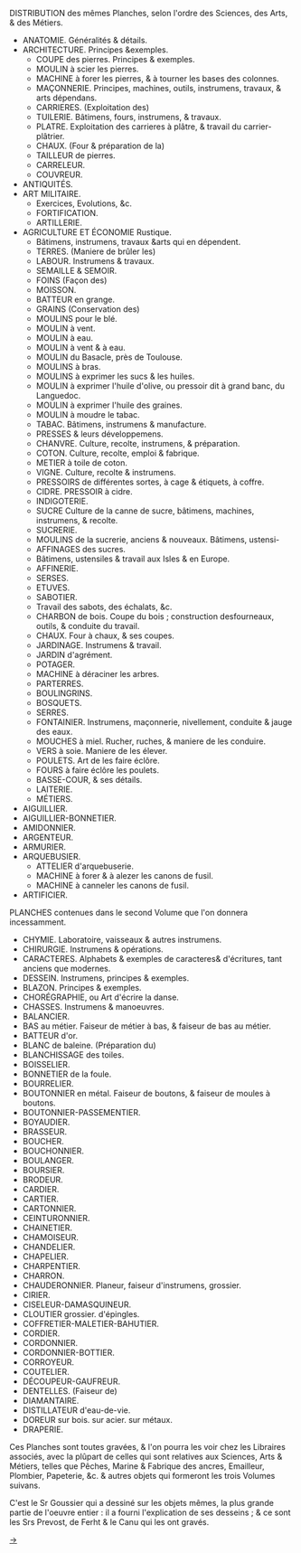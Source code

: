 DISTRIBUTION des mêmes Planches, selon l'ordre des Sciences, des Arts, & des Métiers.

- ANATOMIE. Généralités & détails.
- ARCHITECTURE. Principes &exemples.
	- COUPE des pierres. Principes & exemples.
	- MOULIN à scier les pierres.
	- MACHINE à forer les pierres, & à tourner les bases des colonnes.
	- MAÇONNERIE. Principes, machines, outils, instrumens, travaux, & arts dépendans.
	- CARRIERES. (Exploitation des)
	- TUILERIE. Bâtimens, fours, instrumens, & travaux.
	- PLATRE. Exploitation des carrieres à plâtre, & travail du carrier-plâtrier.
	- CHAUX. (Four & préparation de la)
	- TAILLEUR de pierres.
	- CARRELEUR.
	- COUVREUR.
- ANTIQUITÉS.
- ART MILITAIRE.
	- Exercices, Evolutions, &c.
	- FORTIFICATION.
	- ARTILLERIE.
- AGRICULTURE ET ÉCONOMIE Rustique.
	- Bâtimens, instrumens, travaux &arts qui en dépendent.
	- TERRES. (Maniere de brûler les)
	- LABOUR. Instrumens & travaux.
	- SEMAILLE & SEMOIR.
	- FOINS (Façon des)
	- MOISSON.
	- BATTEUR en grange.
	- GRAINS (Conservation des)
	- MOULINS pour le blé.
	- MOULIN à vent.
	- MOULIN à eau.
	- MOULIN à vent & à eau.
	- MOULIN du Basacle, près de Toulouse.
	- MOULINS à bras.
	- MOULINS à exprimer les sucs & les huiles.
	- MOULIN à exprimer l'huile d'olive, ou pressoir dit à grand banc, du Languedoc.
	- MOULIN à exprimer l'huile des graines.
	- MOULIN à moudre le tabac.
	- TABAC. Bâtimens, instrumens & manufacture.
	- PRESSES & leurs développemens.
	- CHANVRE. Culture, recolte, instrumens, & préparation.
	- COTON. Culture, recolte, emploi & fabrique.
	- METIER à toile de coton.
	- VIGNE. Culture, recolte & instrumens.
	- PRESSOIRS de différentes sortes, à cage & étiquets, à coffre.
	- CIDRE. PRESSOIR à cidre.
	- INDIGOTERIE.
	- SUCRE Culture de la canne de sucre, bâtimens, machines, instrumens, & recolte.
	- SUCRERIE.
	- MOULINS de la sucrerie, anciens & nouveaux. Bâtimens, ustensi-
	- AFFINAGES des sucres.
	- Bâtimens, ustensiles & travail aux Isles & en Europe.
	- AFFINERIE.
	- SERSES.
	- ETUVES.
	- SABOTIER.
	- Travail des sabots, des échalats, &c.
	- CHARBON de bois. Coupe du bois ; construction desfourneaux, outils, & conduite du travail.
	- CHAUX. Four à chaux, & ses coupes.
	- JARDINAGE. Instrumens & travail.
	- JARDIN d'agrément.
	- POTAGER.
	- MACHINE à déraciner les arbres.
	- PARTERRES.
	- BOULINGRINS.
	- BOSQUETS.
	- SERRES.
	- FONTAINIER. Instrumens, maçonnerie, nivellement, conduite & jauge des eaux.
	- MOUCHES à miel. Rucher, ruches, & maniere de les conduire.
	- VERS à soie. Maniere de les élever.
	- POULETS. Art de les faire éclôre.
	- FOURS à faire éclôre les poulets.
	- BASSE-COUR, & ses détails.
	- LAITERIE.
	- MÉTIERS.
- AIGUILLIER.
- AIGUILLIER-BONNETIER.
- AMIDONNIER.
- ARGENTEUR.
- ARMURIER.
- ARQUEBUSIER.
	- ATTELIER d'arquebuserie.
	- MACHINE à forer & à alezer les canons de fusil.
	- MACHINE à canneler les canons de fusil.
- ARTIFICIER.

PLANCHES contenues dans le second Volume que l'on donnera incessamment.
- CHYMIE. Laboratoire, vaisseaux & autres instrumens.
- CHIRURGIE. Instrumens & opérations.
- CARACTERES. Alphabets & exemples de caracteres& d'écritures, tant anciens que modernes.
- DESSEIN. Instrumens, principes & exemples.
- BLAZON. Principes & exemples.
- CHORÉGRAPHIE, ou Art d'écrire la danse.
- CHASSES. Instrumens & manoeuvres.
- BALANCIER.
- BAS au métier. Faiseur de métier à bas, & faiseur de bas au métier.
- BATTEUR d'or.
- BLANC de baleine. (Préparation du)
- BLANCHISSAGE des toiles.
- BOISSELIER.
- BONNETIER de la foule.
- BOURRELIER.
- BOUTONNIER en métal. Faiseur de boutons, & faiseur de moules à boutons.
- BOUTONNIER-PASSEMENTIER.
- BOYAUDIER.
- BRASSEUR.
- BOUCHER.
- BOUCHONNIER.
- BOULANGER.
- BOURSIER.
- BRODEUR.
- CARDIER.
- CARTIER.
- CARTONNIER.
- CEINTURONNIER.
- CHAINETIER.
- CHAMOISEUR.
- CHANDELIER.
- CHAPELIER.
- CHARPENTIER.
- CHARRON.
- CHAUDERONNIER. Planeur, faiseur d'instrumens, grossier.
- CIRIER.
- CISELEUR-DAMASQUINEUR.
- CLOUTIER grossier. d'épingles.
- COFFRETIER-MALETIER-BAHUTIER.
- CORDIER.
- CORDONNIER.
- CORDONNIER-BOTTIER.
- CORROYEUR.
- COUTELIER.
- DÉCOUPEUR-GAUFREUR.
- DENTELLES. (Faiseur de)
- DIAMANTAIRE.
- DISTILLATEUR d'eau-de-vie.
- DOREUR sur bois. sur acier. sur métaux.
- DRAPERIE.

Ces Planches sont toutes gravées, & l'on pourra les voir chez les Libraires associés, avec la plûpart de celles qui sont relatives aux Sciences, Arts & Métiers, telles que Pêches, Marine & Fabrique des ancres, Emailleur, Plombier, Papeterie, &c. & autres objets qui formeront les trois Volumes suivans.

C'est le Sr Goussier qui a dessiné sur les objets mêmes, la plus grande partie de l'oeuvre entier : il a fourni l'explication de ses desseins ; & ce sont les Srs Prevost, de Ferht & le Canu qui les ont gravés.


[->](04-Certificat_de_l'Académie.md)
